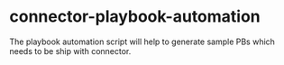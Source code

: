 # connector-playbook-automation
The playbook automation script will help to generate sample PBs which needs to be ship with connector.
